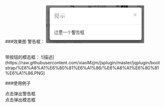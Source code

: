 ###效果图
警告框：
![警告框](https://raw.githubusercontent.com/xiaoMzjm/jsplugin/master/jqplugin/bootstrap/%E6%A8%A1%E6%80%81%E6%A1%86/%E8%AD%A6%E5%91%8A%E6%A1%86.PNG)

<br>
带按钮的模态框：
![描述](https://raw.githubusercontent.com/xiaoMzjm/jsplugin/master/jqplugin/bootstrap/%E6%A8%A1%E6%80%81%E6%A1%86/%E6%A8%A1%E6%80%81%E6%A1%86.PNG)

###使用例子
<div class='btn btn-default' onclick='alertAlarm()'>点击弹出警告框</div>
<div class='btn btn-default' onclick='alertModal()'>点击弹出模态框</div>

<script type="text/javascript">
	// 警告框
	function alertAlarm(){
		modal({
			title:"提示",				// 标题，默认"提示"
			text:"这是一个警告框",		// 正文
			closeTime : 2000,			// 自动关闭时间，默认不关闭
			buttonValue:undefined,		// 按钮，默认没有该按钮
			buttonClickMethod:undefined	// 对应上面的按钮的回调函数，默认没回调函数
		});
	}
	
	// 带按钮的模态框
	function alertModal(){
		modal({
			text:"这是一个模态框",
			buttonValue:"确定",
			buttonClickMethod:function(){
				alert("触发击回调函数");
			}
		});
	}
</script>
```

